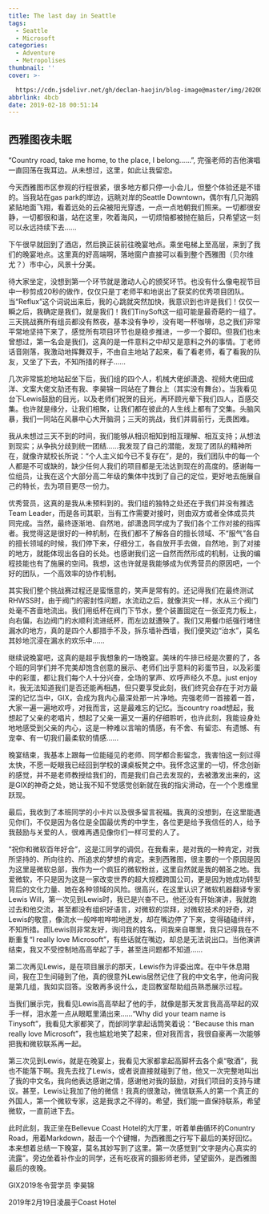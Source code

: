 ```yaml
---
title: The last day in Seattle
tags:
  - Seattle
  - Microsoft
categories:
  - Adventure
  - Metropolises
thumbnail: ''
cover: >-

  https://cdn.jsdelivr.net/gh/declan-haojin/blog-image@master/img/20200615011416.png
abbrlink: 4bcb
date: 2019-02-18 00:51:14
---
```


## 西雅图夜未眠

“Country road, take me home, to the place, I belong……”, 完强老师的吉他演唱一直回荡在我耳边。从未想过，这里，如此让我留恋。

今天西雅图市区参观的行程很紧，很多地方都只停一小会儿，但整个体验还是不错的。当我站在gas park的岸边，远眺对岸的Seattle Downtown，偶尔有几只海鸥紧贴地面飞翔，看着远处的云朵被阳光穿透，一点一点地朝我们照来。一切都很安静，一切都很和谐，站在这里，吹着海风，一切烦恼都被抛在脑后，只希望这一刻可以永远持续下去……

下午很早就回到了酒店，然后换正装前往晚宴地点。乘坐电梯上至高层，来到了我们的晚宴地点。这里真的好高端啊，落地窗户直接可以看到整个西雅图（贝尔维尤？）市中心，风景十分美。

待大家坐定，没想到第一个环节就是激动人心的颁奖环节。也没有什么像电视节目中一秒剪成20秒的做作，仅仅只是丁老师平和地说出了获奖的优秀项目团队。当“Reflux”这个词说出来后，我的心跳就突然加快，我意识到也许是我们！仅仅一瞬之后，我确定是我们，就是我们！我们TinySoft这一组可能是最奇葩的一组了。三天挑战赛所有组员都没有熬夜，基本没有争吵，没有喝一杯咖啡，总之我们非常平常地坚持下来了，感觉所有项目环节也是稳步推进，一步一个脚印。但我们也未曾想过，第一名会是我们，这真的是一件意料之中却又是意料之外的事情。丁老师话音刚落，我激动地挥舞双手，不由自主地站了起来，看了看老师，看了看我的队友，又坐了下去，不知所措的样子……

几次非常尴尬地站起坐下后，我们组的四个人，机械大佬邰潇逸、视频大佬田成洋、文案大佬文劼还有我、李昊锦一同站在了舞台上（其实没有舞台）。当我看见台下Lewis鼓励的目光，以及老师们祝贺的目光，再环顾光晕下我们四人，百感交集。也许就是缘分，让我们相聚，让我们都在彼此的人生线上都有了交集。头脑风暴，我们一同站在风暴中心大开脑洞；三天的挑战，我们并肩前行，无畏困难。

我从未想过三天不到的时间，我们能够从相识相知到相互理解、相互支持；从想法到现实；从争执分歧到统一团结……我发现了自己的潜能，发现了团队的精神所在，就像许斌校长所说：“个人主义如今已不复存在”，是的，我们团队中的每一个人都是不可或缺的，缺少任何人我们的项目都是无法达到现在的高度的。感谢每一位组员，让我在这个大部分高二年级的集体中找到了自己的定位，更好地去施展自己的特长，去为项目更尽一份力。

优秀营员，这真的是我从未预料到的。我们组的独特之处还在于我们并没有推选Team Leader，而是各司其职，当有工作需要对接时，则由双方或者全体成员共同完成。当然，最终逐渐地、自然地，邰潇逸同学成为了我们各个工作对接的指挥者。我觉得这是很好的一种机制，在我们都不了解各自的擅长领域、不“服气”各自的擅长领域的时候，我们停下来，仔细分工，各自放开手去做，自然地，到了对接的地方，就能体现出各自的长处。也感谢我们这一自然而然形成的机制，让我的编程技能也有了施展的空间。我想，这也许就是我能够成为优秀营员的原因吧，一个好的团队，一个高效率的协作机制。

其实我们整个挑战赛过程还是蛮惬意的，笑声是常有的。还记得我们在最终测试RHWSS时，由于阀门的密封性问题，水流动之后，就像洪灾一样，水从三个阀门处毫不吝啬地流出。我们用纸杯在阀门下节水，整个装置固定在一张亚克力板上，向右偏，右边阀门的水顺利流进纸杯，而左边就遭殃了。我们又用餐巾纸强行堵住漏水的地方，真的是四个人都措手不及，拆东墙补西墙，我们便笑边“治水”，莫名其妙地沉浸在漏水的欢乐中……

继续说晚宴吧，这真的是超乎我想象的一场晚宴。美味的牛排已经是次要的了，各个班的同学们并不完美却饱含创意的展示、老师们出乎意料的彩蛋节目，以及彩蛋中的彩蛋，都让我们每个人十分兴奋，全场的掌声、欢呼声经久不息。just enjoy it，我无法知道我们是否还能再相遇，但只要享受此刻，我们终究会存在于对方最深的记忆当中，GIX，会成为我内心最深处那一片净地。完强老师一首接着一首，大家一遍一遍地欢呼，对我而言，这是最难忘的记忆。当country road想起，我想起了父亲的老唱片，想起了父亲一遍又一遍的仔细聆听，也许此刻，我能设身处地地感受到父亲的内心，这是一种难以言喻的情感，有不舍、有留恋、有遗憾、有宠幸、有一切我们最柔软的情感……

晚宴结束，我基本上跟每一位能碰见的老师、同学都合影留念，我害怕这一刻过得太快，不愿一眨眼我已经回到学校的课桌板凳之中。我怀念这里的一切，怀念创新的感觉，并不是老师教授给我们的，而是我们自己去发现的，去被激发出来的，这是GIX的神奇之处，她让我不知不觉感觉创新就在我的指尖滑动，在一个个思维里跃现。

最后，我收到了本班同学的小卡片以及很多留言祝福。我真的没想到，在这里能遇见你们，不仅是因为各位是全国最优秀的中学生，各位更是给予我信任的人，给予我鼓励与关爱的人，很难再遇见像你们一样可爱的人了。

“祝你和微软百年好合”，这是江同学的调侃，在我看来，是对我的一种肯定，对我所坚持的、所向往的、所追求的梦想的肯定。来到西雅图，很主要的一个原因是因为这里是微软总部，我作为一个疯狂的微软粉丝，这里自然就是我的朝圣之地。我爱微软，不只是因为这是一家改变世界的超大规模跨国公司，更是因为她成功转型背后的文化力量、她在各种领域的风险。很高兴，在这里认识了微软机器翻译专家Lewis Will，第一次见到Lewis时，我已是兴奋不已，他还没有开始演讲，我就跑过去和他交流，甚至都没有组织好语言，对微软的崇拜，对微软技术的好奇，对Lewis的敬意，像流水一般哗啦哗啦地迸发，却在嘴边停了下来，变得磕磕绊绊，不知所措。而Lewis则非常友好，询问我的姓名，问我来自哪里，我只记得我在不断重复“I really love Microsoft”，有些话就在嘴边，却总是无法说出口。当他演讲结束，我又不受控制地高高举起了手，甚至连问题都不知道……

第二次再见Lewis，是在项目展示的那天，Lewis作为评委出席。在中午休息期间，我在卫生间碰到了他，真的很意外Lewis居然记住了我的中文名字，他询问我是第几组，我如实回答。没敢再多说什么，走回教室帮助组员熟悉展示过程。

当我们展示完，我看见Lewis高高举起了他的手，就像是那天发言我高高举起的双手一样，泪水差一点从眼眶里涌出来……“Why did your team name is Tinysoft”，我看见大家都笑了，而邰同学拿起话筒笑着说：“Because this man really love Microsoft”，我也尴尬地笑了起来，但对我而言，我很自豪再一次能够把我和微软联系再一起。

第三次见到Lewis，就是在晚宴上，我看见大家都拿起高脚杯去各个桌“敬酒”，我也不能落下啊。我先去找了Lewis，或者说直接就碰到了他，他又一次完整地叫出了我的中文名，我向他表达感谢之情，感谢他对我的鼓励，对我们项目的支持与建议。甚至，Lewis让我加了他的微信！我真的很激动，微信联系人的第一个真正的外国人，第一个微软专家，这是我求之不得的。希望，我们能一直保持联系，希望微软，一直前进下去。

此时此刻，我正坐在Bellevue Coast Hotel的大厅里，听着单曲循环的Conuntry Road，用着Markdown，敲击一个个键帽，为西雅图之行写下最后的美好回忆。本来想着总结一下晚宴，莫名其妙写到了这里。第一次感觉到“文字是内心真实的流露”。旁边坐着补作业的同学，还有吃夜宵的摄影师老师，望望窗外，是西雅图最后的夜晚。

GIX2019冬令营学员 李昊锦

2019年2月19日凌晨于Coast Hotel